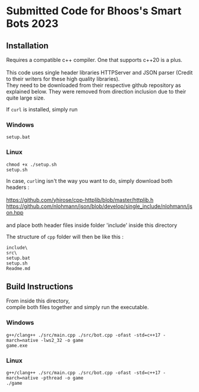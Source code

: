 # Submitted Code for Bhoos's Smart Bots 2023 

## Installation

Requires a compatible c++ compiler. One that supports c++20 is a plus. <br><br>
This code uses single header libraries HTTPServer and JSON parser (Credit to their writers for these high quality libraries). <br>
They need to be downloaded from their respective github repository as explained below. They were removed from direction inclusion due to their quite large size.<br>

If `curl` is installed, simply run <br>

### Windows
`setup.bat` <br> 

### Linux
```
chmod +x ./setup.sh
setup.sh 
```

In case, `curl`ing isn't the way you want to do, simply download both headers : <br><br>
https://github.com/yhirose/cpp-httplib/blob/master/httplib.h <br>
https://github.com/nlohmann/json/blob/develop/single_include/nlohmann/json.hpp <br> <br>
and place both header files inside folder 'include' inside this directory

The structure of `cpp` folder will then be like this  : 

```
include\
src\
setup.bat
setup.sh
Readme.md 
```

## Build Instructions

From inside this directory,<br>
compile both files together and simply run the executable.<br> 

### Windows 

```
g++/clang++ ./src/main.cpp ./src/bot.cpp -ofast -std=c++17 -march=native -lws2_32 -o game
game.exe
```
### Linux 
```
g++/clang++ ./src/main.cpp ./src/bot.cpp -ofast -std=c++17 -march=native -pthread -o game
./game
```
